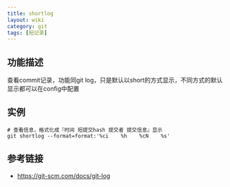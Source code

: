 ```yaml
---
title: shortlog
layout: wiki
category: git
tags: [短记录]
---
```


## 功能描述

查看commit记录，功能同git log，只是默认以short的方式显示，不同方式的默认显示都可以在config中配置

## 实例

~~~Text
# 查看信息，格式化成『时间 短提交hash 提交者 提交信息』显示
git shortlog --format=format:'%ci    %h    %cN    %s'
~~~

## 参考链接

* <https://git-scm.com/docs/git-log>
